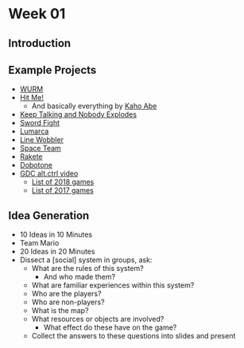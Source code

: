# Week 01

## Introduction

## Example Projects
+ [WURM](http://graysonearle.com/wurm/)
+ [Hit Me!](http://kahoabe.net/?portfolio=hit-me)
	+ And basically everything by [Kaho Abe](http://kahoabe.net/)
+ [Keep Talking and Nobody Explodes](http://www.keeptalkinggame.com/)
+ [Sword Fight](http://nas.sr/swordfight/)
+ [Lumarca](http://lumarca.info/)
+ [Line Wobbler](https://www.youtube.com/watch?v=UZ_5ol_kyL4)
+ [Space Team](https://www.youtube.com/watch?v=y3fsvKnIVJg)
+ [Rakete](https://projects.mariov.ch/rakete/)
+ [Dobotone](http://videogamo.com/dobotone/)
+ [GDC alt.ctrl video](https://www.youtube.com/watch?v=upI_BdpH1Z0)
	+ [List of 2018 games](http://www.gdconf.com/news/games-youll-play-gdc-2018s-alt-ctrl-gdc-showcase/)
	+ [List of 2017 games](http://www.gdconf.com/news/heres-lineup-games-playable-gdc-2017s-alt-ctrl-gdc-showcase/)

## Idea Generation
+ 10 Ideas in 10 Minutes
+ Team Mario
+ 20 Ideas in 20 Minutes
+ Dissect a [social] system in groups, ask:
	+ What are the rules of this system?
		+ And who made them?
	+ What are familiar experiences within this system?
	+ Who are the players?
	+ Who are non-players?
	+ What is the map?
	+ What resources or objects are involved?
		+ What effect do these have on the game?
	+ Collect the answers to these questions into slides and present
